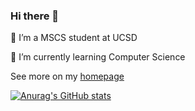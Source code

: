 ### Hi there 👋

<!--
**cuttle-fish-my/cuttle-fish-my** is a ✨ _special_ ✨ repository because its `README.md` (this file) appears on your GitHub profile.

Here are some ideas to get you started:

- 🔭 I’m currently an undergraduate student at ShanghaiTech University
- 🌱 I’m currently learning Computer Science
-->

🔭 I’m a MSCS student at UCSD

🌱 I’m currently learning Computer Science

See more on my [homepage](https://cuttle-fish-my.github.io/libingnan.github.io/)

[![Anurag's GitHub stats](https://github-readme-stats.vercel.app/api?username=cuttle-fish-my)](https://github.com/anuraghazra/github-readme-stats)
